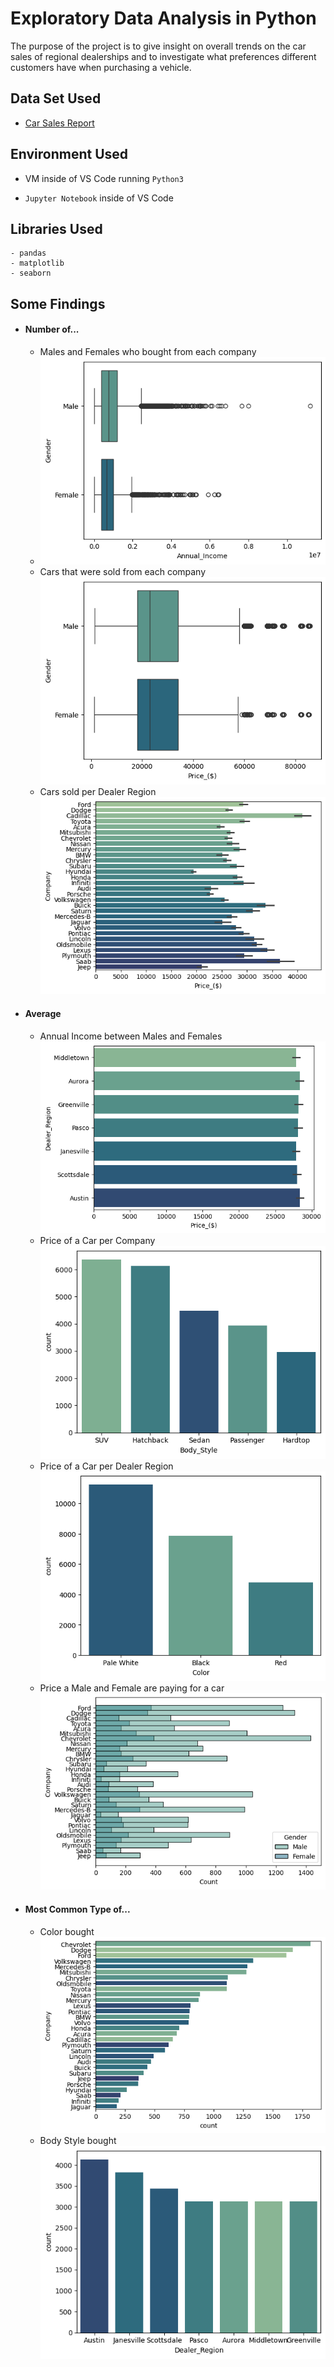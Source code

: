 
# Exploratory Data Analysis in Python

The purpose of the project is to give insight on overall trends on the car sales of regional dealerships and to investigate what preferences different customers have when purchasing a vehicle.


## Data Set Used

 - [Car Sales Report](https://www.kaggle.com/datasets/missionjee/car-sales-report/data)
## Environment Used

- VM inside of VS Code running ```Python3```

- ```Jupyter Notebook``` inside of VS Code



## Libraries Used
```
- pandas
- matplotlib
- seaborn
```
## Some Findings

- #### Number of...
  - Males and Females who bought from each company
  - ![Annual_Income_MF](images/Annual_Income_MF.png)
  - Cars that were sold from each company
  ![Average_Price_MF_Pay](images/Average_Price_MF_Pay.png)
  - Cars sold per Dealer Region
  ![Average_Price_per_Company](images/Average_Price_per_Company.png)
- #### Average
  - Annual Income between Males and Females 
  ![Average_Price_per_DR](images/Average_Price_per_DR.png)
  - Price of a Car per Company
  ![Common_Body_Style](images/Common_Body_Style.png)
  - Price of a Car per Dealer Region
  ![Common_Type_Color](images/Common_Type_Color.png)
  - Price a Male and Female are paying for a car 
  ![MF_Bought_From_Each_Company](images/MF_Bought_From_Each_Company.png)
- #### Most Common Type of...
  - Color bought
  ![Number_of_Cars_Sold_by_Each_Company.png](images/Number_of_Cars_Sold_by_Each_Company.png)
  - Body Style bought
  ![Number_of_Cars_Sold_per_DR](images/Number_of_Cars_Sold_per_DR.png)
